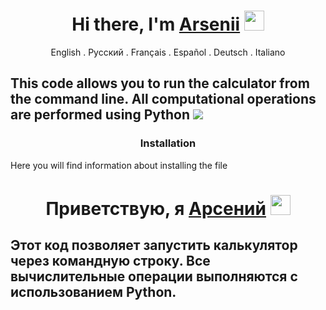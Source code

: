 <h1 align="center">Hi there, I'm <a href="https://github.com/npckek" target="_blank">Arsenii</a> 
<img src="https://github.com/blackcater/blackcater/raw/main/images/Hi.gif" height="32"/></h1>

<p align="center">
  <a>English</a>
  .
  <a>Русский</a>
  .
  <a>Français</a>
  .
  <a>Español</a>
  .
  <a>Deutsch</a>
  .
  <a>Italiano</a>
</p>

<h2> This code allows you to run the calculator from the command line. All computational operations are performed using Python 
  <a href="https://skillicons.dev">
    <img src="https://skillicons.dev/icons?i=py" />
  </a>
</h2>

<h3>
  <p align="center">Installation</p>    
</h3>
<p> Here you will find information about installing the file</p>


<!--<p align="center">
  <a href="https://skillicons.dev">
    <img src="https://skillicons.dev/icons?i=py" />
  </a>
</p>-->



<!--<h4>I hope this will help you in your future projects=)</h4>-->

<h1 align="center">Приветствую, я <a href="https://github.com/npckek" target="_blank">Арсений</a> 
<img src="https://github.com/blackcater/blackcater/raw/main/images/Hi.gif" height="32"/></h1>


<h2> Этот код позволяет запустить калькулятор через командную строку. Все вычислительные операции выполняются с использованием Python. </h2>